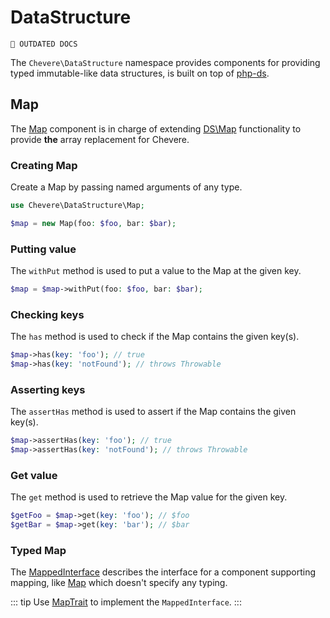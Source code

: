 # DataStructure

`🚧 OUTDATED DOCS`

The `Chevere\DataStructure` namespace provides components for providing typed immutable-like data structures, is built on top of [php-ds](https://github.com/php-ds/ext-ds).

## Map

The [Map](../reference/Chevere/Components/DataStructure/Map.md) component is in charge of extending [DS\Map](https://www.php.net/ds-map) functionality to provide **the** array replacement for Chevere.

### Creating Map

Create a Map by passing named arguments of any type.

```php
use Chevere\DataStructure\Map;

$map = new Map(foo: $foo, bar: $bar);
```

### Putting value

The `withPut` method is used to put a value to the Map at the given key.

```php
$map = $map->withPut(foo: $foo, bar: $bar);
```

### Checking keys

The `has` method is used to check if the Map contains the given key(s).

```php
$map->has(key: 'foo'); // true
$map->has(key: 'notFound'); // throws Throwable
```

### Asserting keys

The `assertHas` method is used to assert if the Map contains the given key(s).

```php
$map->assertHas(key: 'foo'); // true
$map->assertHas(key: 'notFound'); // throws Throwable
```

### Get value

The `get` method is used to retrieve the Map value for the given key.

```php
$getFoo = $map->get(key: 'foo'); // $foo
$getBar = $map->get(key: 'bar'); // $bar
```

### Typed Map

The [MappedInterface](../reference/Chevere/Interfaces/DataStructure/MappedInterface.md) describes the interface for a component supporting mapping, like [Map](#map) which doesn't specify any typing.

::: tip
Use [MapTrait](../reference/Chevere/Components/DataStructure/Traits/MapTrait.md) to implement the `MappedInterface`.
:::

